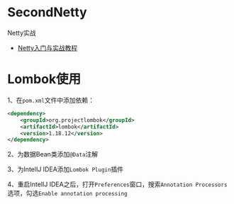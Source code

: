# SecondNetty

Netty实战

- [Netty入门与实战教程](cnblogs.com/lbhym/p/12753314.html)

# Lombok使用

1、在`pom.xml`文件中添加依赖：

```xml
<dependency>
    <groupId>org.projectlombok</groupId>
    <artifactId>lombok</artifactId>
    <version>1.18.12</version>
</dependency>
```

2、为数据Bean类添加`@Data`注解

3、为IntelIJ IDEA添加`Lombok Plugin`插件

4、重启IntelIJ IDEA之后，打开`Preferences`窗口，搜索`Annotation Processors`选项，勾选`Enable annotation processing`